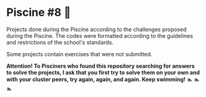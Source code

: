 # Piscine #8 🤿

Projects done during the Piscine according to the challenges proposed during the Piscine. The codes were formatted according to the guidelines and restrictions of the school's standards.

Some projects contain exercises that were not submitted.

**Attention! To Pisciners who found this repository searching for answers to solve the projects, I ask that you first try to solve them on your own and with your cluster peers, try again, again, and again. Keep swimming!** 🏊 🏊 🏊
